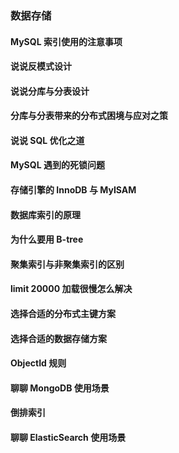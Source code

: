 ### 数据存储

#### MySQL 索引使用的注意事项  
#### 说说反模式设计  
#### 说说分库与分表设计  
#### 分库与分表带来的分布式困境与应对之策  
#### 说说 SQL 优化之道  
#### MySQL 遇到的死锁问题  
#### 存储引擎的 InnoDB 与 MyISAM  
#### 数据库索引的原理  
#### 为什么要用 B-tree  
#### 聚集索引与非聚集索引的区别  
#### limit 20000 加载很慢怎么解决  
#### 选择合适的分布式主键方案  
#### 选择合适的数据存储方案  
#### ObjectId 规则  
#### 聊聊 MongoDB 使用场景  
#### 倒排索引  
#### 聊聊 ElasticSearch 使用场景  
